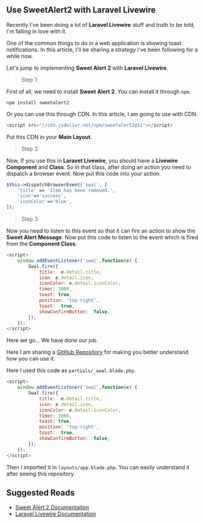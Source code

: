 ## Use SweetAlert2 with Laravel Livewire

Recently I've been doing a lot of **Laravel Livewire** stuff and truth to be told, I'm falling in love with it.

One of the common things to do in a web application is showing toast notifications. In this article, I'll be sharing a strategy I've been following for a while now.

Let's jump to implementing **Sweet Alert 2** with **Laravel Livewire**.

> Step 1:

First of all, we need to install **Sweet Alert 2**. You can install it through `npm`.

```
npm install sweetalert2
```
Or you can use this through CDN. In this article, I am going to use with CDN.

```js
<script src="//cdn.jsdelivr.net/npm/sweetalert2@11"></script>
```
Put this CDN in your **Main Layout**. 

> Step 2: 

Now, If you use this in **Laravet Livewire**, you should have a **Livewire Component** and **Class**. So in that class, after doing an action you need to dispatch a browser event. Now put this code into your action.

```php
$this->dispatchBrowserEvent('swal', [
	'title' => 'Item has been removed.',
	'icon'=>'success',
	'iconColor'=>'blue',
]);
```
> Step 3:

Now you need to listen to this event so that it can fire an action to show the **Sweet Alert Message**. Now put this code to listen to the event which is fired from the **Component Class**.

```js
<script>
    window.addEventListener('swal',function(e) {
        Swal.fire({
            title:  e.detail.title,
            icon: e.detail.icon,
            iconColor: e.detail.iconColor,
            timer: 3000,
            toast: true,
            position: 'top-right',
            toast:  true,
            showConfirmButton:  false,
        });
    });
</script>
```

Here we go... We have done our job.

Here I am sharing a [GitHub Repository](https://github.com/mahmudulhsn/shopping-cart-with-laravel-livewire) for making you better understand how you can use it.

Here I used this code as `partials/_swal.blade.php`.
```js
<script>
    window.addEventListener('swal',function(e) {
        Swal.fire({
            title:  e.detail.title,
            icon: e.detail.icon,
            iconColor: e.detail.iconColor,
            timer: 3000,
            toast: true,
            position: 'top-right',
            toast:  true,
            showConfirmButton:  false,
        });
    });
</script>
```

Then I imported it in `layouts/app.blade.php`. You can easily understand it after seeing this repository.

## Suggested Reads
* [Sweet Alert 2 Documentaiton](https://sweetalert2.github.io/#download) 
* [Laravel Livewire Documentation](https://laravel-livewire.com/docs/2.x/events#firing-events)